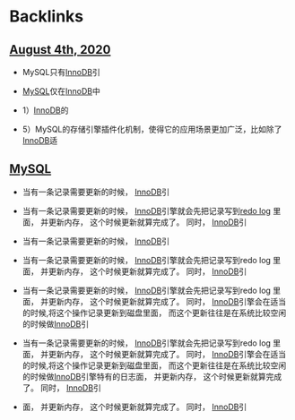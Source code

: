 
# Backlinks
## [August 4th, 2020](<August 4th, 2020.md>)
- MySQL只有[InnoDB](<InnoDB.md>)引

- [MySQL](<MySQL.md>)仅在[InnoDB](<InnoDB.md>)中

- 1）[InnoDB](<InnoDB.md>)的

- 5）MySQL的存储引擎插件化机制，使得它的应用场景更加广泛，比如除了[InnoDB](<InnoDB.md>)适

## [MySQL](<MySQL.md>)
- 当有一条记录需要更新的时候， [InnoDB](<InnoDB.md>)引

- 当有一条记录需要更新的时候， [InnoDB](<InnoDB.md>)引擎就会先把记录写到[redo log](<redo log.md>) 里面， 并更新内存， 这个时候更新就算完成了。 同时， [InnoDB](<InnoDB.md>)引

- 当有一条记录需要更新的时候， [InnoDB](<InnoDB.md>)引

- 当有一条记录需要更新的时候， [InnoDB](<InnoDB.md>)引擎就会先把记录写到redo log 里面， 并更新内存， 这个时候更新就算完成了。 同时， [InnoDB](<InnoDB.md>)引

- 当有一条记录需要更新的时候， [InnoDB](<InnoDB.md>)引擎就会先把记录写到redo log 里面， 并更新内存， 这个时候更新就算完成了。 同时， [InnoDB](<InnoDB.md>)引擎会在适当的时候,将这个操作记录更新到磁盘里面， 而这个更新往往是在系统比较空闲的时候做[InnoDB](<InnoDB.md>)引

- 当有一条记录需要更新的时候， [InnoDB](<InnoDB.md>)引擎就会先把记录写到redo log 里面， 并更新内存， 这个时候更新就算完成了。 同时， [InnoDB](<InnoDB.md>)引擎会在适当的时候,将这个操作记录更新到磁盘里面， 而这个更新往往是在系统比较空闲的时候做[InnoDB](<InnoDB.md>)引擎特有的日志面， 并更新内存， 这个时候更新就算完成了。 同时， [InnoDB](<InnoDB.md>)引

- 面， 并更新内存， 这个时候更新就算完成了。 同时， [InnoDB](<InnoDB.md>)引

